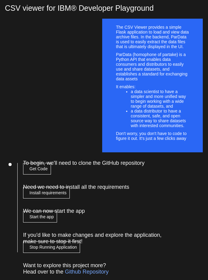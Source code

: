 <html>
<head>
<meta name="viewport" content="width=device-width, initial-scale=1">
<style>
html,
div,
body {
background-color: #1a1a1a;
font-family: 'IBM Plex Sans', sans-serif;
font-size: 18px;
outline: none;
}
body {
font-family: Helvetica, sans-serif;
}
/* The actual timeline (the vertical ruler) */
.timeline {
position: absolute;
max-width: 1200px;
margin: 0 auto;
margin-left: 50px;
}
.content p {
margin: 0px;
}
.content .afterbutton
{
padding-top: 16px;
}
/* The actual timeline (the vertical ruler) */
.timeline::after {
content: '';
position: absolute;
width: 1px;
background-color: white;
top: 15px;
bottom: 80px;
left: 18px;
margin-left: -2px;
}
/* Container around content */
.container {
padding: 0px 0px;
width: 70%;
align-content: left;
margin: 0px 0px 0px 0px;
margin-left: 25px;
margin-top: 32px;
}
/* The circles on the timeline */
.container::after {
content: '';
position: absolute;
width: 10px;
height: 10px;
right: -6px;
background-color: white;
border: 0px solid #FF9F55;
top: 15px;
border-radius: 50%;
z-index: 1;
margin: 0px 0px 0px 0px;
}
/* Place the container to the left */
.left {
left: 0px;
}
/* Place the container to the right */
.right {
left: 0px;
}
/* Add arrows to the left container (pointing right) */
.left::before {
content: " ";
height: 0;
top: 22px;
width: 0;
z-index: 1;
right: 30px;
border: medium solid white;
border-width: 10px 0 10px 10px;
border-color: transparent transparent transparent white;
}
/* Fix the circle for containers on the right side */
.right::after {
left: -13px;
}
/* The actual content */
.content {
padding: 5px 10px;
color: white;
background: transparent;
}
.button.is-dark.is-medium {
font-family: 'IBM Plex Sans', sans-serif;
background: transparent;
border-color: white;
color: #fff;
border: 1px solid white;
padding: 10px;
padding-left: 20px;
margin-bottom: 13px;
border-radius: 0px;
min-width: 180px;
font-size: 14px;
text-align: left;
min-height: 48px;
margin: 0px;
justify-content:left;
}
.button.is-dark.is-medium:hover {
font-family: 'IBM Plex Sans', sans-serif;
background-color: #2a67f5;
border-color: white;
color: #fff;
}
.footer {
display: flex;
background-color: #343A3E;
margin: 500px 0px 0px 20px;
padding: 0px;
max-width: 1200px;
}
.github-icon {
min-height: 100%;
min-width: 100%;
object-fit: cover;
object-position: 250% 100px;
opacity: 15%;
bottom: 15px;
}
.image-content {
padding: 5px 10px;
background: transparent;
color: black;
position: absolute;
font-size: 27px;
}
.image-div {
position: relative;
background-color: white;
min-width: 50%;
background-image: linear-gradient(rgba(255,255,255,0.9), rgba(255,255,255,0.9)), url("https://github.com/bodarajeshkumar/Developer-Playground/blob/master/didact/images/git.svg?raw=true");
background-position: -50% 60px;
background-repeat: no-repeat;
padding-top: 20px;
padding-left: 20px;
}
.image-btn {
position: absolute;
right: 0;
bottom: 0%;
background-color: #0062FF;
max-width: 300px;
min-width: 100px;
width: 300px;
padding: 0px;
padding-bottom: 20px;
}
.image-link span
{
float: right;
font-size: 32px;
padding-right: 10px;
}
.image-btn .image-link:hover
{
text-decoration: none;
color: white;
background-color: #0353E9;
}
.image-btn  a:hover
{
text-decoration: none;
color: white;
}
.image-link {
color: white;
display: block;
padding: 5px 10px 5px 10px;
line-height: 28px;
font-size: 16px;
}
.header
{
background-image: url('https://wallpaperaccess.com/full/1426870.png');
width: 100%;
height: fixed;
min-height: 300px;
display: inline-block;
margin-top: 20px;
margin-bottom: 20px;
margin-left: 30px;
margin-right: 30px;
background-size: contain;
max-width: 1200px;
background-size: cover;
}
.header .right-content
{
float: right;
width: 45%;
background-color:#2a67f5;
min-height:400px;
padding:20px;
font-size: 14px;
}
.header .right-content h4
{
background: none;
color: white;
padding-left: 25px;
padding-right: 25px;
}
.header .right-content div
{
background: none;
color: white;
padding-left: 25px;
padding-right: 25px;
font-size: 14px;
margin-bottom: 10px;
}
.header .right-content ul
{
margin: 0px;
margin-left: 25px;
margin-bottom: 10px;
line-height: 16px;
}
.container a
{
color: #78A9FF;
background-color: transparent;
text-decoration: none;
}
.container a:visited
{
color: #8C43FC;
background-color: transparent;
text-decoration: none;
}
.apptitle
{
margin-left: 25px;
margin-top: 20px;
margin-bottom: 0px;
font-size: 25px;
color: white;
}
@media only screen and (max-width: 800px) {
.footer {
    margin: 950px 0px 0px 20px;
}
}
@media only screen and (max-width: 700px) {
.footer {
    margin: 1050px 0px 0px 20px;
}
}
@media only screen and (max-width: 600px) {
.footer {
    margin: 1050px 0px 0px 20px;
}
}
@media only screen and (max-width: 500px) {
.footer {
    margin: 1100px 0px 0px 20px;
}
}
@media only screen and (max-width: 400px) {
.footer {
    margin: 1200px 0px 0px 20px;
}
}
}
</style>
</head>
<body>
    <div class="apptitle">
        CSV viewer for IBM® Developer Playground
    </div>
    <div class="header">
        <div class="right-content">
            <div>        
                The CSV Viewer provides a simple Flask application to load and view data archive files. In the backend, ParData is used to easily extract the data files that is ultimately displayed in the UI.
            </div>
            <div>
                ParData (homophone of partake) is a Python API that enables data consumers and distributors to easily use and share datasets, and establishes a standard for exchanging data assets
            </div>
            <div>
                It enables:
                <ul>
                    <li>a data scientist to have a simpler and more unified way to begin working with a wide range of datasets, and</li>
                    <li>a data distributor to have a consistent, safe, and open source way to share datasets with interested communities.</li>
                </ul>
            </div>
            <div>
                Don't worry, you don't have to code to figure it out. It's just a few clicks away
            </div>
        </div>
    </div>
    <div class="timeline">
        <div style="margin-top:0;" class="container right">
            <div class="content">
                <p>To begin, we'll need to clone the GitHub repository</p>
                <a class="button is-dark is-medium" title="Clone the Repo" href="didact://?commandId=vscode.didact.sendNamedTerminalAString&text=theia%20terminal$$git%20clone%20https://github.com/CODAIT/pardata.git">Get Code</a>        
            </div>
        </div>
        <div class="container right">
            <div class="content">
                <p>Need we need to install all the requirements</p>
                <a class="button is-dark is-medium" title="Install requirements" href="didact://?commandId=vscode.didact.sendNamedTerminalAString&text=theia%20terminal$$cd%20pardata/examples/csv-viewer;pip%20install%20-r%20requirements.txt">Install requirements</a>
            </div>
        </div>
        <div class="container right">
            <div class="content">
                <p>We can now start the app</p>
                <a class="button is-dark is-medium" title="Start the app" href="didact://?commandId=vscode.didact.sendNamedTerminalAString&text=theia%20terminal$$python%20app.py">Start the app</a>
            </div>
        </div>
        <div class="container right">
            <div class="content">
                <p>If you'd like to make changes and explore the application, make sure to stop it first!</p>
                <a class="button is-dark is-medium" title="Stop Running Application" href="didact://?commandId=vscode.didact.sendNamedTerminalCtrlC&text=theia%20terminal">Stop Running Application</a>
            </div>
        </div>
        <div class="container right">
            <div class="content">
                        <p>Want to explore this project more?</p>
                        Head over to the
                <a href="https://github.com/CODAIT/pardata">Github Repository</a>
            </div>
        </div>
    </div>
</body>
</html>
